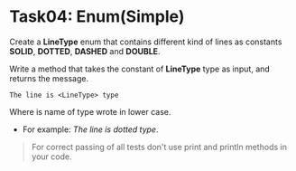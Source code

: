 # Task04: Enum(Simple)

Create a **LineType** enum that contains different kind of lines as constants **SOLID**, **DOTTED**, **DASHED** and **DOUBLE**.

Write a method that takes the constant of **LineType** type as input, and returns the message.

```
The line is <LineType> type
```

Where **<LineType>**  is name of type wrote in lower case.

- For example: _The line is dotted type_.

> For correct passing of all tests don't use print and println methods in your code.